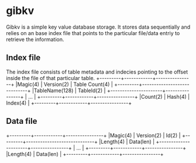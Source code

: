 # gibkv
Gibkv is a simple key value database storage. It stores data sequentially and relies on an base index file that points to the particular file/data entriy to retrieve the information.

## Index file
The index file consists of table metadata and indecies pointing to the offset inside the file of that particular table.
+---------+------------+----------------+
|Magic(4) | Version(2) | Table Count(4) |
+---------+-----------------------------+
|TableName(128)        | TableId(2)     |
+----------------------+----------------+
|              ...                      |
+---------+------------+----------------+
|Count(2) | Hash(4)    | Index(4)       |
+---------+------------+----------------+

## Data file
+---------+------------+----------------+
|Magic(4) | Version(2) | Id(2)          |
+---------+-----------------------------+
|Length(4)             | Data(len)      |
+----------------------+----------------+
|              ...                      |
+---------+------------+----------------+
|Length(4)             | Data(len)      |
+---------+------------+----------------+






